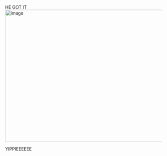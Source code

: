 HE GOT IT
<img width="734" height="424" alt="image" src="https://github.com/user-attachments/assets/0917fc0a-bdcf-4d38-9841-e052f574c1fc" />

YIPPIEEEEEE
